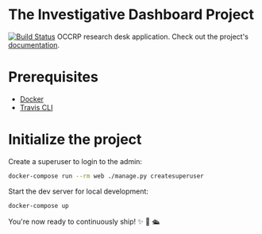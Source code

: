 # The Investigative Dashboard Project

[![Build Status](https://travis-ci.org/occrp/id-backend.svg?branch=master)](https://travis-ci.org/occrp/id-backend)
OCCRP research desk application. Check out the project's [documentation](http://occrp.github.io/id-backend/).

# Prerequisites

- [Docker](https://docs.docker.com/docker-for-mac/install/)
- [Travis CLI](http://blog.travis-ci.com/2013-01-14-new-client/)

# Initialize the project

Create a superuser to login to the admin:

```bash
docker-compose run --rm web ./manage.py createsuperuser
```

Start the dev server for local development:
```bash
docker-compose up
```

You're now ready to continuously ship! ✨ 💅 🛳

